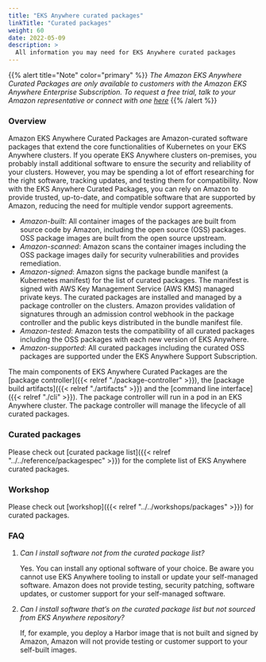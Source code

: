 ```yaml
---
title: "EKS Anywhere curated packages"
linkTitle: "Curated packages"
weight: 60
date: 2022-05-09
description: >
  All information you may need for EKS Anywhere curated packages
---
```


{{% alert title="Note" color="primary" %}}
*The Amazon EKS Anywhere Curated Packages are only available to customers with the Amazon EKS Anywhere Enterprise Subscription. To request a free trial, talk to your Amazon representative or connect with one [here](https://aws.amazon.com/contact-us/sales-support-eks/)*
{{% /alert %}}

### Overview
Amazon EKS Anywhere Curated Packages are Amazon-curated software packages that extend the core functionalities of Kubernetes on your EKS Anywhere clusters. If you operate EKS Anywhere clusters on-premises, you probably install additional software to ensure the security and reliability of your clusters. However, you may be spending a lot of effort researching for the right software, tracking updates, and testing them for compatibility. Now with the EKS Anywhere Curated Packages, you can rely on Amazon to provide trusted, up-to-date, and compatible software that are supported by Amazon, reducing the need for multiple vendor support agreements. 

* *Amazon-built*: All container images of the packages are built from source code by Amazon, including the open source (OSS) packages. OSS package images are built from the open source upstream.
* *Amazon-scanned*: Amazon scans the container images including the OSS package images daily for security vulnerabilities and provides remediation.
* *Amazon-signed*: Amazon signs the package bundle manifest (a Kubernetes manifest) for the list of curated packages. The manifest is signed with AWS Key Management Service (AWS KMS) managed private keys. The curated packages are installed and managed by a package controller on the clusters. Amazon provides validation of signatures through an admission control webhook in the package controller and the public keys distributed in the bundle manifest file. 
* *Amazon-tested*: Amazon tests the compatibility of all curated packages including the OSS packages with each new version of EKS Anywhere.
* *Amazon-supported*: All curated packages including the curated OSS packages are supported under the EKS Anywhere Support Subscription. 

The main components of EKS Anywhere Curated Packages are the [package controller]({{< relref "./package-controller" >}}), the [package build artifacts]({{< relref "./artifacts" >}}) and the [command line interface]({{< relref "./cli" >}}). The package controller will run in a pod in an EKS Anywhere cluster. The package controller will manage the lifecycle of all curated packages.

### Curated packages
Please check out [curated package list]({{< relref "../../reference/packagespec" >}}) for the complete list of EKS Anywhere curated packages.

### Workshop
Please check out [workshop]({{< relref "../../workshops/packages" >}}) for curated packages.


### FAQ
1. *Can I install software not from the curated package list?*

    Yes. You can install any optional software of your choice. Be aware you cannot use EKS Anywhere tooling to install or update your self-managed software. Amazon does not provide testing, security patching, software updates, or customer support for your self-managed software.


2. *Can I install software that’s on the curated package list but not sourced from EKS Anywhere repository?*

    If, for example, you deploy a Harbor image that is not built and signed by Amazon, Amazon will not provide testing or customer support to your self-built images.
